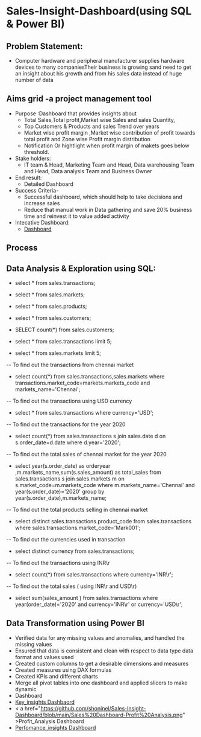 # Sales-Insight-Dashboard(using SQL & Power BI)
## Problem Statement:
- Computer hardware and peripheral manufacturer supplies hardware devices to many companiesTheir business is growing sand need to get an insight about his growth and from his sales data instead of huge number of data
## Aims grid -a project management tool
- Purpose :Dashboard that provides insights about
   - Total Sales,Total profit,Market wise Sales and sales Quantity,
   - Top Customers & Products and sales Trend over years
   - Market wise profit margin ,Market wise contribution of profit towards total profit and Zone wise Profit margin distribution
   - Notification Or hightlight when profit margin of makets goes below threshold.
- Stake holders:
   - IT team & Head, Marketing Team and Head, Data warehousing Team and Head, Data analysis Team and Business Owner
- End result:
   - Detailed Dashboard
- Success Criteria-
  - Successful dashboard, which should help to take decisions and increase sales
  -  Reduce that manual work in Data gathering and save 20% business time and reinvest it to value added activity
- Intecative Dashboard:
  - <a href="https://github.com/shoninel/Sales-Insight-Dashboard/blob/main/Sales_insights.pdf" > Dashboard </a>
## Process
## Data Analysis & Exploration using SQL:
 - select * from sales.transactions;
 - select * from sales.markets;
 - select * from sales.products;
 - select * from sales.customers;

 - SELECT count(*) from sales.customers;
 - select * from  sales.transactions limit 5;
 - select * from  sales.markets limit 5;

-- To find out the transactions from chennai market
- select count(*) from sales.transactions,sales.markets where transactions.market_code=markets.markets_code and markets_name='Chennai';

-- To find out the transactions using USD currency

- select * from  sales.transactions where currency='USD';

-- To find out the transactions for the year 2020
- select count(*) from sales.transactions s join sales.date d on s.order_date=d.date where d.year='2020';


-- To find out the total sales of chennai market for the year 2020
- select year(s.order_date) as orderyear ,m.markets_name,sum(s.sales_amount) as total_sales from sales.transactions s join sales.markets m on s.market_code=m.markets_code where m.markets_name='Chennai' and year(s.order_date)='2020' group by year(s.order_date),m.markets_name;

-- To find out the total products selling in chennai market
- select distinct sales.transactions.product_code from sales.transactions where sales.transactions.market_code='Mark001';

-- To find out the currencies used in transaction
- select distinct currency from sales.transactions;

-- To find out the transactions using INR\r
- select count(*) from sales.transactions where currency='INR\r';

-- To find out the total sales ( using INR\r and USD\r)
- select sum(sales_amount ) from sales.transactions where year(order_date)='2020' and currency='INR\r' or currency='USD\r';

## Data Transformation using Power BI
-	Verified data for any missing values and anomalies, and handled the missing values
-	Ensured that data is consistent and clean with respect to data type data format and values used
-	Created custom columns to get a desirable dimensions and measures
-	Created measures using DAX formulas
-	Created KPIs and different charts 
-	Merge all pivot tables into one dashboard and applied slicers to make dynamic
-	Dashboard
   - <a href="https://github.com/shoninel/Sales-Insight-Dashboard/blob/main/Sales%20dashboard-Key%20Insights.png" > Key_insights Dashbaord </a>
   - < a href="https://github.com/shoninel/Sales-Insight-Dashboard/blob/main/Sales%20Dashboard-Profit%20Analysis.png" >Profit_Analysis Dashboard </a>
   - <a href="https://github.com/shoninel/Sales-Insight-Dashboard/blob/main/Sales%20Dashboard%20Perfomance%20Insights.png">Perfomance_insights Dashboard </a>



